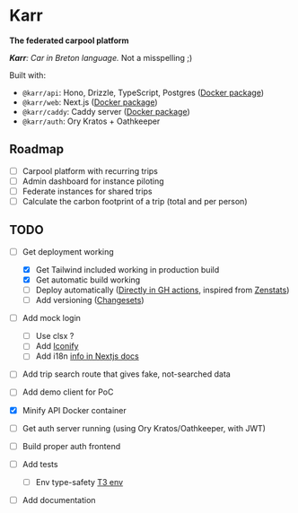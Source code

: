# **Karr**

**The federated carpool platform**

_**Karr**: Car in Breton language._ Not a misspelling ;)

Built with:

- `@karr/api`: Hono, Drizzle, TypeScript, Postgres
  ([Docker package](https://github.com/users/finxol/packages/container/package/karr-api))
- `@karr/web`: Next.js
  ([Docker package](https://github.com/users/finxol/packages/container/package/karr-web))
- `@karr/caddy`: Caddy server
  ([Docker package](https://github.com/users/finxol/packages/container/package/karr-caddy))
- `@karr/auth`: Ory Kratos + Oathkeeper

## Roadmap

- [ ] Carpool platform with recurring trips
- [ ] Admin dashboard for instance piloting
- [ ] Federate instances for shared trips
- [ ] Calculate the carbon footprint of a trip (total and per person)

## TODO

- [ ] Get deployment working

    - [x] Get Tailwind included working in production build
    - [x] Get automatic build working
    - [ ] Deploy automatically
          ([Directly in GH actions](https://github.com/marketplace/actions/docker-stack-deploy-action),
          inspired from
          [Zenstats](https://github.com/dreamsofcode-io/zenstats/blob/main/.github/workflows/pipeline.yaml))
    - [ ] Add versioning
          ([Changesets](https://github.com/changesets/changesets))

- [ ] Add mock login
    - [ ] Use clsx ?
    - [ ] Add [Iconify](https://iconify.design/docs/iconify-icon/react.html)
    - [ ] Add i18n
          [info in Nextjs docs](https://nextjs.org/docs/pages/building-your-application/routing/internationalization)
- [ ] Add trip search route that gives fake, not-searched data
- [ ] Add demo client for PoC

- [x] Minify API Docker container

- [ ] Get auth server running (using Ory Kratos/Oathkeeper, with JWT)
- [ ] Build proper auth frontend

- [ ] Add tests
    - [ ] Env type-safety [T3 env](https://env.t3.gg/docs/nextjs)
- [ ] Add documentation
